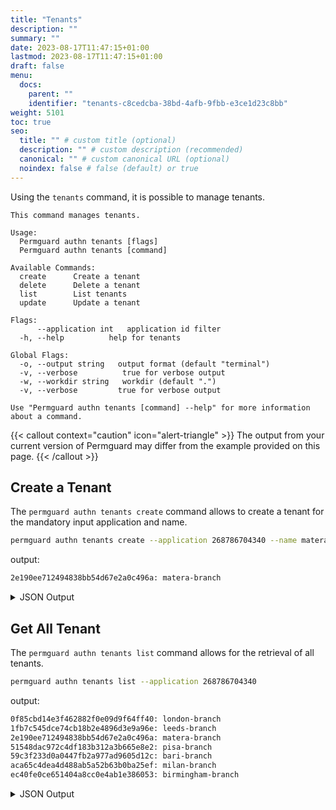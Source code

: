 ```yaml
---
title: "Tenants"
description: ""
summary: ""
date: 2023-08-17T11:47:15+01:00
lastmod: 2023-08-17T11:47:15+01:00
draft: false
menu:
  docs:
    parent: ""
    identifier: "tenants-c8cedcba-38bd-4afb-9fbb-e3ce1d23c8bb"
weight: 5101
toc: true
seo:
  title: "" # custom title (optional)
  description: "" # custom description (recommended)
  canonical: "" # custom canonical URL (optional)
  noindex: false # false (default) or true
---
```

Using the `tenants` command, it is possible to manage tenants.

```text
This command manages tenants.

Usage:
  Permguard authn tenants [flags]
  Permguard authn tenants [command]

Available Commands:
  create      Create a tenant
  delete      Delete a tenant
  list        List tenants
  update      Update a tenant

Flags:
      --application int   application id filter
  -h, --help          help for tenants

Global Flags:
  -o, --output string   output format (default "terminal")
  -v, --verbose          true for verbose output
  -w, --workdir string   workdir (default ".")
  -v, --verbose         true for verbose output

Use "Permguard authn tenants [command] --help" for more information about a command.
```

{{< callout context="caution" icon="alert-triangle" >}}
The output from your current version of Permguard may differ from the example provided on this page.
{{< /callout >}}

## Create a Tenant

The `permguard authn tenants create` command allows to create a tenant for the mandatory input application and name.

```bash
permguard authn tenants create --application 268786704340 --name matera-branch

```

output:

```bash
2e190ee712494838bb54d67e2a0c496a: matera-branch
```

<details>
  <summary>
    JSON Output
  </summary>

```bash
permguard authn tenants create --application 268786704340 --name matera-branch --output json
```

output:

```bash
{
  "tenant": [
    {
      "tenant_id": "2e190ee712494838bb54d67e2a0c496a",
      "created_at": "2024-08-25T14:14:33.794Z",
      "updated_at": "2024-08-25T14:14:33.794Z",
      "application_id": 268786704340,
      "name": "matera-branch"
    }
  ]
}
```

</details>

## Get All Tenant

The `permguard authn tenants list` command allows for the retrieval of all tenants.

```bash
permguard authn tenants list --application 268786704340

```

output:

```bash
0f85cbd14e3f462882f0e09d9f64ff40: london-branch
1fb7c545dce74cb18b2e4896d3e9a96e: leeds-branch
2e190ee712494838bb54d67e2a0c496a: matera-branch
51548dac972c4df183b312a3b665e8e2: pisa-branch
59c3f233d0a0447fb2a977ad9605d12c: bari-branch
aca65c4dea4d488ab5a52b63b0ba25ef: milan-branch
ec40fe0ce651404a8cc0e4ab1e386053: birmingham-branch
```

<details>
  <summary>
    JSON Output
  </summary>

```bash
permguard authn tenants list --application 268786704340 --output json
```

output:

```bash
{
  "tenant": [
    {
      "tenant_id": "0f85cbd14e3f462882f0e09d9f64ff40",
      "created_at": "2024-08-25T14:16:43.778Z",
      "updated_at": "2024-08-25T14:16:43.778Z",
      "application_id": 268786704340,
      "name": "london-branch"
    },
    {
      "tenant_id": "1fb7c545dce74cb18b2e4896d3e9a96e",
      "created_at": "2024-08-25T14:16:44.802Z",
      "updated_at": "2024-08-25T14:16:44.802Z",
      "application_id": 268786704340,
      "name": "leeds-branch"
    },
    {
      "tenant_id": "2e190ee712494838bb54d67e2a0c496a",
      "created_at": "2024-08-25T14:14:33.794Z",
      "updated_at": "2024-08-25T14:14:33.794Z",
      "application_id": 268786704340,
      "name": "matera-branch"
    },
    {
      "tenant_id": "51548dac972c4df183b312a3b665e8e2",
      "created_at": "2024-08-25T14:16:41.657Z",
      "updated_at": "2024-08-25T14:16:41.657Z",
      "application_id": 268786704340,
      "name": "pisa-branch"
    },
    {
      "tenant_id": "59c3f233d0a0447fb2a977ad9605d12c",
      "created_at": "2024-08-25T14:16:42.753Z",
      "updated_at": "2024-08-25T14:16:42.753Z",
      "application_id": 268786704340,
      "name": "bari-branch"
    },
    {
      "tenant_id": "aca65c4dea4d488ab5a52b63b0ba25ef",
      "created_at": "2024-08-25T14:16:40.585Z",
      "updated_at": "2024-08-25T14:16:40.585Z",
      "application_id": 268786704340,
      "name": "milan-branch"
    },
    {
      "tenant_id": "ec40fe0ce651404a8cc0e4ab1e386053",
      "created_at": "2024-08-25T14:16:45.815Z",
      "updated_at": "2024-08-25T14:16:45.815Z",
      "application_id": 268786704340,
      "name": "birmingham-branch"
    }
  ]
}
```

</details>
